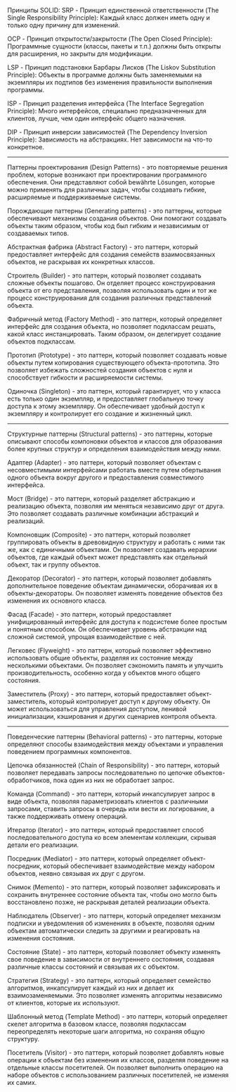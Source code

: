 Принципы SOLID:
SRP - Принцип единственной ответственности (The Single Responsibility Principle):
Каждый класс должен иметь одну и только одну причину для изменений.

OCP - Принцип открытости/закрытости (The Open Closed Principle):
Программные сущности (классы, пакеты и т.п.) должны быть открыты для расширения, но закрыты для модификации.

LSP - Принцип подстановки Барбары Лисков (The Liskov Substitution Principle):
Объекты в программе должны быть заменяемыми на экземпляры их подтипов без изменения правильности выполнения программы.

ISP - Принцип разделения интерфейса (The Interface Segregation Principle):
Много интерфейсов, специально предназначенных для клиентов, лучше, чем один интерфейс общего назначения.

DIP - Принцип инверсии зависимостей (The Dependency Inversion Principle):
Зависимость на абстракциях. Нет зависимости на что-то конкретное.

---

Паттерны проектирования (Design Patterns) - это повторяемые решения проблем, которые возникают при проектировании программного обеспечения. Они представляют собой bewährte Lösungen, которые можно применять для различных задач, чтобы создавать гибкие, расширяемые и поддерживаемые системы.

Порождающие паттерны (Generating patterns) - это паттерны, которые обеспечивают механизмы создания объектов. Они помогают создавать объекты таким образом, чтобы код был гибким и независимым от создаваемых типов.

Абстрактная фабрика (Abstract Factory) - это паттерн, который предоставляет интерфейс для создания семейств взаимосвязанных объектов, не раскрывая их конкретных классов.

Строитель (Builder) - это паттерн, который позволяет создавать сложные объекты пошагово. Он отделяет процесс конструирования объекта от его представления, позволяя использовать один и тот же процесс конструирования для создания различных представлений объекта.

Фабричный метод (Factory Method) - это паттерн, который определяет интерфейс для создания объекта, но позволяет подклассам решать, какой класс инстанцировать. Таким образом, он делегирует создание объектов подклассам.

Прототип (Prototype) - это паттерн, который позволяет создавать новые объекты путем копирования существующего объекта-прототипа. Это позволяет избежать сложностей создания объектов с нуля и способствует гибкости и расширяемости системы.

Одиночка (Singleton) - это паттерн, который гарантирует, что у класса есть только один экземпляр, и предоставляет глобальную точку доступа к этому экземпляру. Он обеспечивает удобный доступ к экземпляру и контролирует его создание и жизненный цикл.

---

Структурные паттерны (Structural patterns) - это паттерны, которые описывают способы компоновки объектов и классов для образования более крупных структур и определения взаимодействия между ними.

Адаптер (Adapter) - это паттерн, который позволяет объектам с несовместимыми интерфейсами работать вместе путем обертывания одного объекта вокруг другого и предоставления совместимого интерфейса.

Мост (Bridge) - это паттерн, который разделяет абстракцию и реализацию объекта, позволяя им меняться независимо друг от друга. Это позволяет создавать различные комбинации абстракций и реализаций.

Компоновщик (Composite) - это паттерн, который позволяет группировать объекты в древовидную структуру и работать с ними так же, как с единичными объектами. Он позволяет создавать иерархии объектов, где каждый объект может представлять как отдельный объект, так и группу объектов.

Декоратор (Decorator) - это паттерн, который позволяет добавлять дополнительное поведение объектам динамически, оборачивая их в объекты-декораторы. Он позволяет изменять поведение объектов без изменения их основного класса.

Фасад (Facade) - это паттерн, который предоставляет унифицированный интерфейс для доступа к подсистеме более простым и понятным способом. Он обеспечивает уровень абстракции над сложной системой, упрощая взаимодействие с ней.

Легковес (Flyweight) - это паттерн, который позволяет эффективно использовать общие объекты, разделяя их состояние между несколькими объектами. Он позволяет сэкономить память и улучшить производительность, особенно когда у объектов много общего состояния.

Заместитель (Proxy) - это паттерн, который предоставляет объект-заместитель, который контролирует доступ к другому объекту. Он может использоваться для управления доступом, ленивой инициализации, кэширования и других сценариев контроля объекта.

---

Поведенческие паттерны (Behavioral patterns) - это паттерны, которые определяют способы взаимодействия между объектами и управления поведением программных компонентов.

Цепочка обязанностей (Chain of Responsibility) - это паттерн, который позволяет передавать запросы последовательно по цепочке объектов-обработчиков, пока один из них не обработает запрос.

Команда (Command) - это паттерн, который инкапсулирует запрос в виде объекта, позволяя параметризовать клиентов с различными запросами, ставить запросы в очередь или вести их логирование, а также поддерживать отмену операций.

Итератор (Iterator) - это паттерн, который предоставляет способ последовательного доступа ко всем элементам коллекции, скрывая детали его реализации.

Посредник (Mediator) - это паттерн, который определяет объект-посредник, который обеспечивает взаимодействие между набором объектов, неявно связывая их друг с другом.

Снимок (Memento) - это паттерн, который позволяет зафиксировать и сохранить внутреннее состояние объекта так, чтобы оно могло быть восстановлено позже, не раскрывая деталей реализации объекта.

Наблюдатель (Observer) - это паттерн, который определяет механизм подписки и уведомления об изменениях в объекте, позволяя одним объектам автоматически следить за другими и реагировать на изменения состояния.

Состояние (State) - это паттерн, который позволяет объекту изменять свое поведение в зависимости от внутреннего состояния, создавая различные классы состояний и связывая их с объектом.

Стратегия (Strategy) - это паттерн, который определяет семейство алгоритмов, инкапсулирует каждый из них и делает их взаимозаменяемыми. Это позволяет изменять алгоритмы независимо от клиентов, которые их используют.

Шаблонный метод (Template Method) - это паттерн, который определяет скелет алгоритма в базовом классе, позволяя подклассам переопределять некоторые шаги алгоритма, но сохраняя общую структуру.

Посетитель (Visitor) - это паттерн, который позволяет добавлять новые операции к объектам без изменения их классов, разделяя поведение на отдельные классы посетителей. Он позволяет выполнить операцию на наборе объектов с использованием различных посетителей, не изменяя их самих.
